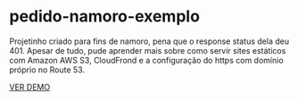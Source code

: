 # pedido-namoro-exemplo
Projetinho criado para fins de namoro, pena que o response status dela deu 401. Apesar de tudo, pude aprender mais sobre como servir sites estáticos com Amazon AWS S3, CloudFrond e a configuração do https com domínio próprio no Route 53.


[VER DEMO](https://quero-voce.netlify.app/)
